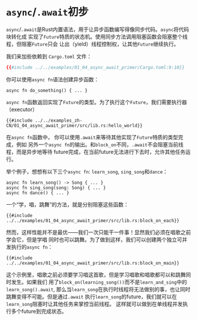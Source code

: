 # `async`/`.await`初步

`async`/`.await`是Rust内置语法，用于让异步函数编写得像同步代码。`async`将代码块转化成 实现了`Future`特质的状态机。使用同步方法调用阻塞函数会阻塞整个线程，但阻塞`Future`只会 让出（yield）线程控制权，让其他`Future`继续执行。

我们来加些依赖到 `Cargo.toml` 文件：

```toml
{{#include ../../examples/01_04_async_await_primer/Cargo.toml:9:10}}
```

你可以使用`async fn`语法创建异步函数：

```rust,edition2018
async fn do_something() { ... }
```

`async fn`函数返回实现了`Future`的类型。为了执行这个`Future`，我们需要执行器（executor）

```rust,edition2018
{{#include ../../examples_zh-CN/01_04_async_await_primer/src/lib.rs:hello_world}}
```

在`async fn`函数中， 你可以使用`.await`来等待其他实现了`Future`特质的类型完成，例如 另外一个`async fn`的输出。和`block_on`不同，`.await`不会阻塞当前线程，而是异步地等待 future完成，在当前future无法进行下去时，允许其他任务运行。

举个例子，想想有以下三个`async fn`: `learn_song`, `sing_song`和`dance`：

```rust,ignore
async fn learn_song() -> Song { ... }
async fn sing_song(song: Song) { ... }
async fn dance() { ... }
```

一个“学，唱，跳舞”的方法，就是分别阻塞这些函数：

```rust,ignore
{{#include ../../examples/01_04_async_await_primer/src/lib.rs:block_on_each}}
```

然而，这样性能并不是最优——我们一次只能干一件事！显然我们必须在唱歌之前学会它，但是学唱 同时也可以跳舞。为了做到这样，我们可以创建两个独立可并发执行的`async fn`：

```rust,ignore
{{#include ../../examples/01_04_async_await_primer/src/lib.rs:block_on_main}}
```

这个示例里，唱歌之前必须要学习唱这首歌，但是学习唱歌和唱歌都可以和跳舞同时发生。如果我们 用了`block_on(learning_song())`而不是`learn_and_sing`中的`learn_song().await`, 那么当`learn_song`在执行时线程将无法做别的事，也让同时跳舞变得不可能。但是通过`.await` 执行`learn_song`的future，我们就可以在`learn_song`阻塞时让其他任务来掌控当前线程。 这样就可以做到在单线程并发执行多个future到完成状态。
